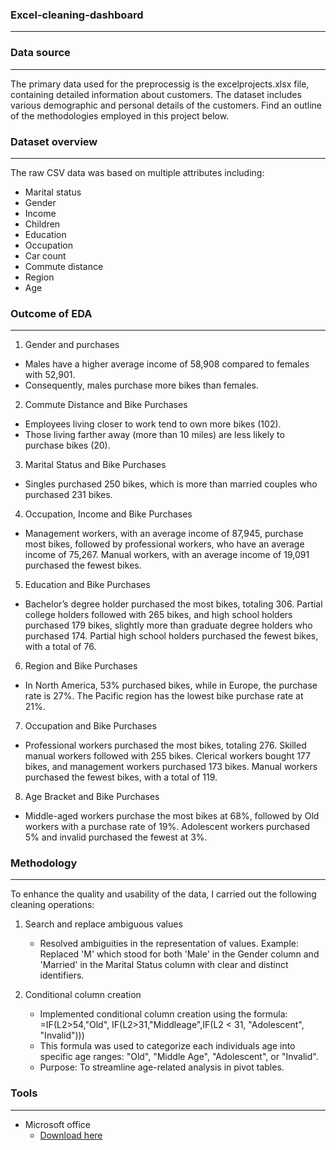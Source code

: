 ### Excel-cleaning-dashboard

---
### Data source 
---
The primary data used for the preprocessig is the excelprojects.xlsx file, containing detailed information about customers. The dataset includes various demographic and personal details of the customers. Find an outline of the methodologies employed in this project below.

### Dataset overview
---
The raw CSV data was based on multiple attributes including:
- Marital status
- Gender
- Income
- Children
- Education
- Occupation
- Car count
- Commute distance
- Region
- Age

### Outcome of EDA
---
1.	Gender and purchases 	
- Males have a higher average income of 58,908 compared to females with 52,901.
- Consequently, males purchase more bikes than females.
  
2.	Commute Distance and Bike Purchases
- Employees living closer to work tend to own more bikes (102).
- Those living farther away (more than 10 miles) are less likely to purchase bikes (20).

3.	Marital Status and Bike Purchases
- Singles purchased 250 bikes, which is more than married couples who purchased 231 bikes.

4.	Occupation, Income and Bike Purchases
- Management workers, with an average income of 87,945, purchase most bikes, followed by professional workers, who have an average income of 75,267. Manual workers, with an average income of 19,091 purchased the fewest bikes.

5.	Education and Bike Purchases
- Bachelor’s degree holder purchased the most bikes, totaling 306. Partial college holders followed with 265 bikes, and high school holders purchased 179 bikes, slightly more than graduate degree holders who purchased 174. Partial high school holders purchased the fewest bikes, with a total of 76.

6.	Region and Bike Purchases
- In North America, 53% purchased bikes, while in Europe, the purchase rate is 27%. The Pacific region has the lowest bike purchase rate at 21%.

7.	Occupation and Bike Purchases
- Professional workers purchased the most bikes, totaling 276. Skilled manual workers followed with 255 bikes. Clerical workers bought 177 bikes, and management workers purchased
  173 bikes. Manual workers purchased the fewest bikes, with a total of 119.

8.	Age Bracket and Bike Purchases
- Middle-aged workers purchase the most bikes at 68%, followed by Old workers with a  purchase rate of 19%. Adolescent workers purchased 5% and invalid purchased the fewest at 3%.






### Methodology
---
To enhance the quality and usability of the data, I carried out the following cleaning operations:

1. Search and replace ambiguous values
    - Resolved ambiguities in the representation of values.
      Example: Replaced 'M' which stood for both 'Male' in the Gender column and 'Married' in the Marital Status column with clear and distinct identifiers.
   
2. Conditional column creation
    - Implemented conditional column creation using the formula:
          =IF(L2>54,"Old", IF(L2>31,"Middleage",IF(L2 < 31, "Adolescent", "Invalid")))
    - This formula was used to categorize each individuals age into specific age ranges: "Old", "Middle Age", "Adolescent", or "Invalid".
    - Purpose: To streamline age-related analysis in pivot tables.


### Tools
---
- Microsoft office
    - [Download here](https://www.microsoft.com/en-us/microsoft-365/microsoft-office)


